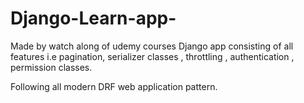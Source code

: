 # Django-Learn-app-
Made by watch along of udemy courses
Django app  consisting of all features i.e pagination, serializer classes , throttling , authentication , permission classes.

Following all modern DRF web application pattern. 

